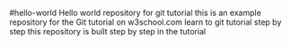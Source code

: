#hello-world
Hello world repository for git tutorial
this is an example repository for the Git tutorial on w3school.com
learn to git tutorial step by step
this repository is built step by step in the tutorial

